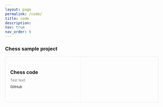 ```yaml
---
layout: page
permalink: /code/
title: code
description:
nav: true
nav_order: 6
---
```


<style>
.link-preview-widget
{
    display: table;

    width: 100%;

    border: 1px solid #e6e6e6;
    border-radius: 4px;
}

.link-preview-widget-title
{
    font-size: 16px;
    font-weight: 700;

    display: -webkit-box;
    overflow: hidden;

    margin-bottom: 8px;

    word-break: break-all;

    -webkit-box-orient: vertical;
    -webkit-line-clamp: 2;
}

.link-preview-widget-description
{
    font-size: 12px;
    font-style: normal;
    line-height: 1.5;

    display: -webkit-box;
    overflow: hidden;

    max-height: 3em;
    margin-bottom: 4px;

    word-break: break-all;

    color: #787c7b;

    -webkit-box-orient: vertical;
    -webkit-line-clamp: 2;
}

.link-preview-widget-url
{
    font-size: 12px;
    font-style: normal;
    line-height: 1.5;

    display: block;

    margin-bottom: 0;

    color: #222;
}

.link-preview-widget > a
{
    display: table-cell;
    flex-direction: column;

    padding: 16px;

    cursor: pointer;
    vertical-align: middle;
    text-decoration: none;

    color: inherit;
    background-color: transparent;

    -webkit-box-orient: vertical;
    -webkit-box-direction: normal;
    -webkit-box-flex: 1;
    flex: 1;
}

.link-preview-widget-image
{
    width: 225px;
    min-width: 220px;
    height: 150px;
    padding: 0;

    vertical-align: middle;

    border-left: 1px solid #f2f2f2;
    border-radius: 0 3px 3px 0;
    background-repeat: no-repeat;
    background-position: 50%;
    background-size: cover;

    -webkit-box-flex: 0;
    flex: 0;
}
</style>

### Chess sample project

<p><div class="link-preview-widget"><a href="https://github.com/nmwitzig/chess_sample_repo.git" rel="noopener" target="_blank"><div class="link-preview-widget-title">Chess code</div><div class="link-preview-widget-description">Test text.</div><div class="link-preview-widget-url">GitHub</div></a><a class="link-preview-widget-image" href="https://github.com/junkawa/figma_jp" rel="noopener" style="background-image: url('https://repository-images.githubusercontent.com/292775522/57a0a600-f246-11ea-9b1a-078a5abb05e8');" target="_blank"></a></div></p>